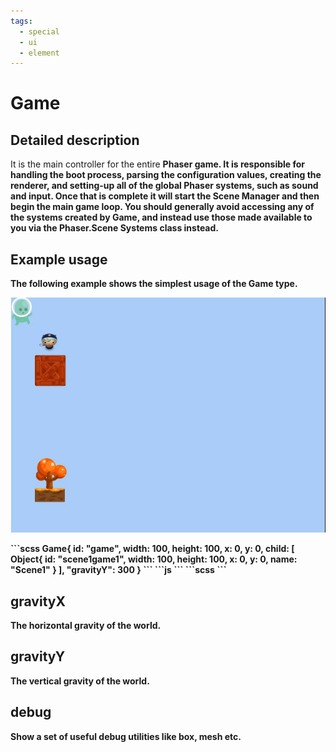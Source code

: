 ```yaml
---
tags:
  - special
  - ui
  - element
---
```

# Game

## Detailed description
It is the main controller for the entire <b>Phaser<b> game. It is responsible for handling the boot process, parsing the configuration values, creating the renderer, and setting-up all of the global Phaser systems, such as sound and input. Once that is complete it will start the Scene Manager and then begin the main game loop.
You should generally avoid accessing any of the systems created by Game, and instead use those made available to you via the <b>Phaser.Scene<b> Systems class instead.

## Example usage
The following example shows the simplest usage of the Game type.

![alt text](./Game.gif)

<code-group>
<code-block title=".at" active>
```scss
Game{  
  id: "game",
  width: 100,
  height: 100,
  x: 0,
  y: 0,
  child: [
    Object{     
      id: "scene1game1",
      width: 100,
      height: 100,
      x: 0,
      y: 0,
      name: "Scene1"
    }
  ],
  "gravityY": 300
}
```
</code-block>

<code-block title=".atObj">
```js
```
</code-block>

<code-block title=".atStyle">
```scss
```
</code-block>
</code-group>

## gravityX <Badge text="int" type="tip" vertical="middle"/>
The horizontal gravity of the world.

## gravityY <Badge text="int" type="tip" vertical="middle"/>
The vertical gravity of the world.

## debug <Badge text="bool" type="tip" vertical="middle"/>
Show a set of useful debug utilities like box, mesh etc.
